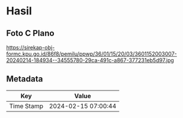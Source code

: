 # Hasil

## Foto C Plano

https://sirekap-obj-formc.kpu.go.id/86f8/pemilu/ppwp/36/01/15/20/03/3601152003007-20240214-184934--34555780-29ca-491c-a867-377231eb5d97.jpg


## Metadata

| Key        | Value               |
| ---------- | ------------------- |
| Time Stamp | 2024-02-15 07:00:44 |



